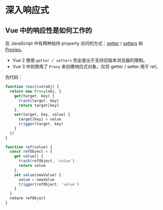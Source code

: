 # 深入响应式

## Vue 中的响应性是如何工作的

在 JavaScript 中有两种劫持 property 访问的方式：[getter](https://developer.mozilla.org/zh-CN/docs/Web/JavaScript/Reference/Functions/get#description) / [setters](https://developer.mozilla.org/zh-CN/docs/Web/JavaScript/Reference/Functions/set#description) 和 [Proxies](https://developer.mozilla.org/zh-CN/docs/Web/JavaScript/Reference/Global_Objects/Proxy)。

- Vue 2 使用 `getter / setters` 完全是出于支持旧版本浏览器的限制。
- Vue 3 中则使用了 `Proxy` 来创建响应式对象，仅将 getter / setter 用于 ref。

伪代码：

```js
function reactive(obj) {
  return new Proxy(obj, {
    get(target, key) {
      track(target, key)
      return target[key]
    },
    set(target, key, value) {
      target[key] = value
      trigger(target, key)
    }
  })
}

function ref(value) {
  const refObject = {
    get value() {
      track(refObject, 'value')
      return value
    },
    set value(newValue) {
      value = newValue
      trigger(refObject, 'value')
    }
  }
  return refObject
}
```

